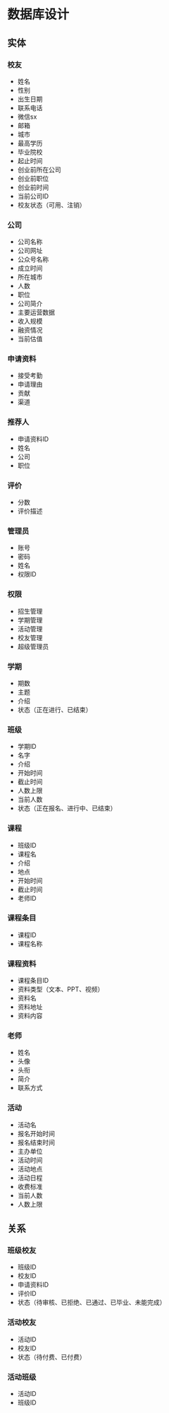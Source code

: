 # 数据库设计

## 实体

### 校友

- 姓名
- 性别
- 出生日期
- 联系电话
- 微信sx
- 邮箱
- 城市
- 最高学历
- 毕业院校
- 起止时间
- 创业前所在公司
- 创业前职位
- 创业前时间
- 当前公司ID
- 校友状态（可用、注销）

### 公司

- 公司名称
- 公司网址
- 公众号名称
- 成立时间
- 所在城市
- 人数
- 职位
- 公司简介
- 主要运营数据
- 收入规模
- 融资情况
- 当前估值

### 申请资料

- 接受考勤
- 申请理由
- 贡献
- 渠道

### 推荐人

- 申请资料ID
- 姓名
- 公司
- 职位

### 评价

- 分数
- 评价描述

### 管理员

- 账号
- 密码
- 姓名
- 权限ID

### 权限

- 招生管理
- 学期管理
- 活动管理
- 校友管理
- 超级管理员

### 学期

- 期数
- 主题
- 介绍
- 状态（正在进行、已结束）

### 班级

- 学期ID
- 名字
- 介绍
- 开始时间
- 截止时间
- 人数上限
- 当前人数
- 状态（正在报名、进行中、已结束）

### 课程

- 班级ID
- 课程名
- 介绍
- 地点
- 开始时间
- 截止时间
- 老师ID

### 课程条目

- 课程ID
- 课程名称

### 课程资料

- 课程条目ID
- 资料类型（文本、PPT、视频）
- 资料名
- 资料地址
- 资料内容

### 老师

- 姓名
- 头像
- 头衔
- 简介
- 联系方式

### 活动

- 活动名
- 报名开始时间
- 报名结束时间
- 主办单位
- 活动时间
- 活动地点
- 活动日程
- 收费标准
- 当前人数
- 人数上限

## 关系

### 班级校友

- 班级ID
- 校友ID
- 申请资料ID
- 评价ID 
- 状态（待审核、已拒绝、已通过、已毕业、未能完成）

### 活动校友

- 活动ID
- 校友ID
- 状态（待付费、已付费）

### 活动班级

- 活动ID
- 班级ID

